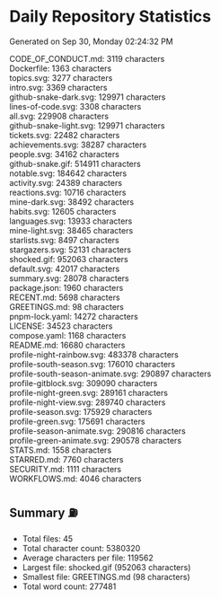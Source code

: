# Daily Repository Statistics
Generated on Sep 30, Monday 02:24:32 PM  

CODE_OF_CONDUCT.md: 3119 characters  
Dockerfile: 1363 characters  
topics.svg: 3277 characters  
intro.svg: 3369 characters  
github-snake-dark.svg: 129971 characters  
lines-of-code.svg: 3308 characters  
all.svg: 229908 characters  
github-snake-light.svg: 129971 characters  
tickets.svg: 22482 characters  
achievements.svg: 38287 characters  
people.svg: 34162 characters  
github-snake.gif: 514911 characters  
notable.svg: 184642 characters  
activity.svg: 24389 characters  
reactions.svg: 10716 characters  
mine-dark.svg: 38492 characters  
habits.svg: 12605 characters  
languages.svg: 13933 characters  
mine-light.svg: 38465 characters  
starlists.svg: 8497 characters  
stargazers.svg: 52131 characters  
shocked.gif: 952063 characters  
default.svg: 42017 characters  
summary.svg: 28078 characters  
package.json: 1960 characters  
RECENT.md: 5698 characters  
GREETINGS.md: 98 characters  
pnpm-lock.yaml: 14272 characters  
LICENSE: 34523 characters  
compose.yaml: 1168 characters  
README.md: 16680 characters  
profile-night-rainbow.svg: 483378 characters  
profile-south-season.svg: 176010 characters  
profile-south-season-animate.svg: 290897 characters  
profile-gitblock.svg: 309090 characters  
profile-night-green.svg: 289161 characters  
profile-night-view.svg: 289740 characters  
profile-season.svg: 175929 characters  
profile-green.svg: 175691 characters  
profile-season-animate.svg: 290816 characters  
profile-green-animate.svg: 290578 characters  
STATS.md: 1558 characters  
STARRED.md: 7760 characters  
SECURITY.md: 1111 characters  
WORKFLOWS.md: 4046 characters  

## Summary ⛽  
- Total files: 45  
- Total character count: 5380320  
- Average characters per file: 119562  
- Largest file: shocked.gif (952063 characters)  
- Smallest file: GREETINGS.md (98 characters)  
- Total word count: 277481  
